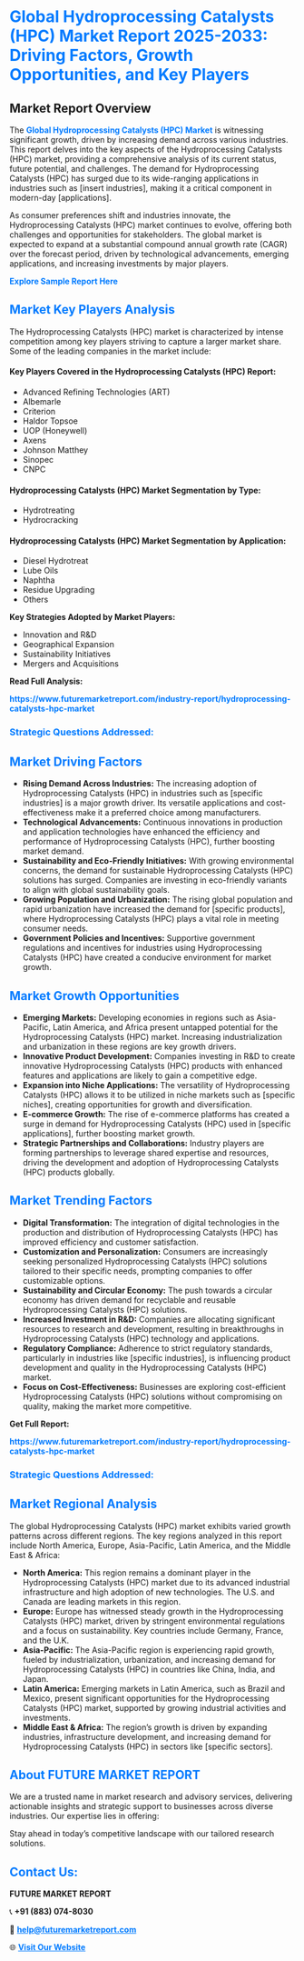 <h1 style="color: #007BFF;">Global Hydroprocessing Catalysts (HPC) Market Report 2025-2033: Driving Factors, Growth Opportunities, and Key Players</h1>

<section id="overview">
<h2>Market Report Overview</h2>
<p>The <a href="https://www.futuremarketreport.com/industry-report/hydroprocessing-catalysts-hpc-market" style="color: #007BFF; text-decoration: none;"><strong>Global Hydroprocessing Catalysts (HPC) Market</strong></a> is witnessing significant growth, driven by increasing demand across various industries. This report delves into the key aspects of the Hydroprocessing Catalysts (HPC) market, providing a comprehensive analysis of its current status, future potential, and challenges. The demand for Hydroprocessing Catalysts (HPC) has surged due to its wide-ranging applications in industries such as [insert industries], making it a critical component in modern-day [applications].</p>
<p>As consumer preferences shift and industries innovate, the Hydroprocessing Catalysts (HPC) market continues to evolve, offering both challenges and opportunities for stakeholders. The global market is expected to expand at a substantial compound annual growth rate (CAGR) over the forecast period, driven by technological advancements, emerging applications, and increasing investments by major players.</p>
</section>

<section id="overview">
<p><a href="https://www.futuremarketreport.com/request-sample/reportId=110000" style="color: #007BFF; text-decoration: none;"><strong>Explore Sample Report Here</strong></a></p>
</section>

<section id="key-players">
<h2 style="color: #007BFF;">Market Key Players Analysis</h2>
<p>The Hydroprocessing Catalysts (HPC) market is characterized by intense competition among key players striving to capture a larger market share. Some of the leading companies in the market include:</p>
<h4>Key Players Covered in the Hydroprocessing Catalysts (HPC) Report:</h4>
<ul><li>Advanced Refining Technologies (ART)</li><li>Albemarle</li><li>Criterion</li><li>Haldor Topsoe</li><li>UOP (Honeywell)</li><li>Axens</li><li>Johnson Matthey</li><li>Sinopec</li><li>CNPC</li></ul>
<h4>Hydroprocessing Catalysts (HPC) Market Segmentation by Type:</h4>
<ul><li>Hydrotreating</li><li>Hydrocracking</li></ul>

<h4>Hydroprocessing Catalysts (HPC) Market Segmentation by Application:</h4>
<ul><li>Diesel Hydrotreat</li><li>Lube Oils</li><li>Naphtha</li><li>Residue Upgrading</li><li>Others</li></ul>
<p><strong>Key Strategies Adopted by Market Players:</strong></p>
<ul>
<li>Innovation and R&D</li>
<li>Geographical Expansion</li>
<li>Sustainability Initiatives</li>
<li>Mergers and Acquisitions</li>
</ul>
</section>

<section>
<p><strong>Read Full Analysis: </strong></p><a href="https://www.futuremarketreport.com/industry-report/hydroprocessing-catalysts-hpc-market" style="color: #007BFF; text-decoration: none;"><strong>https://www.futuremarketreport.com/industry-report/hydroprocessing-catalysts-hpc-market</strong></a>
<h3 style="color: #007BFF;">Strategic Questions Addressed:</h3>
</section>

<section id="driving-factors">
<h2 style="color: #007BFF;">Market Driving Factors</h2>
<ul>
<li><strong>Rising Demand Across Industries:</strong> The increasing adoption of Hydroprocessing Catalysts (HPC) in industries such as [specific industries] is a major growth driver. Its versatile applications and cost-effectiveness make it a preferred choice among manufacturers.</li>
<li><strong>Technological Advancements:</strong> Continuous innovations in production and application technologies have enhanced the efficiency and performance of Hydroprocessing Catalysts (HPC), further boosting market demand.</li>
<li><strong>Sustainability and Eco-Friendly Initiatives:</strong> With growing environmental concerns, the demand for sustainable Hydroprocessing Catalysts (HPC) solutions has surged. Companies are investing in eco-friendly variants to align with global sustainability goals.</li>
<li><strong>Growing Population and Urbanization:</strong> The rising global population and rapid urbanization have increased the demand for [specific products], where Hydroprocessing Catalysts (HPC) plays a vital role in meeting consumer needs.</li>
<li><strong>Government Policies and Incentives:</strong> Supportive government regulations and incentives for industries using Hydroprocessing Catalysts (HPC) have created a conducive environment for market growth.</li>
</ul>
</section>

<section id="growth-opportunities">
<h2 style="color: #007BFF;">Market Growth Opportunities</h2>
<ul>
<li><strong>Emerging Markets:</strong> Developing economies in regions such as Asia-Pacific, Latin America, and Africa present untapped potential for the Hydroprocessing Catalysts (HPC) market. Increasing industrialization and urbanization in these regions are key growth drivers.</li>
<li><strong>Innovative Product Development:</strong> Companies investing in R&D to create innovative Hydroprocessing Catalysts (HPC) products with enhanced features and applications are likely to gain a competitive edge.</li>
<li><strong>Expansion into Niche Applications:</strong> The versatility of Hydroprocessing Catalysts (HPC) allows it to be utilized in niche markets such as [specific niches], creating opportunities for growth and diversification.</li>
<li><strong>E-commerce Growth:</strong> The rise of e-commerce platforms has created a surge in demand for Hydroprocessing Catalysts (HPC) used in [specific applications], further boosting market growth.</li>
<li><strong>Strategic Partnerships and Collaborations:</strong> Industry players are forming partnerships to leverage shared expertise and resources, driving the development and adoption of Hydroprocessing Catalysts (HPC) products globally.</li>
</ul>
</section>

<section id="trending-factors">
<h2 style="color: #007BFF;">Market Trending Factors</h2>
<ul>
<li><strong>Digital Transformation:</strong> The integration of digital technologies in the production and distribution of Hydroprocessing Catalysts (HPC) has improved efficiency and customer satisfaction.</li>
<li><strong>Customization and Personalization:</strong> Consumers are increasingly seeking personalized Hydroprocessing Catalysts (HPC) solutions tailored to their specific needs, prompting companies to offer customizable options.</li>
<li><strong>Sustainability and Circular Economy:</strong> The push towards a circular economy has driven demand for recyclable and reusable Hydroprocessing Catalysts (HPC) solutions.</li>
<li><strong>Increased Investment in R&D:</strong> Companies are allocating significant resources to research and development, resulting in breakthroughs in Hydroprocessing Catalysts (HPC) technology and applications.</li>
<li><strong>Regulatory Compliance:</strong> Adherence to strict regulatory standards, particularly in industries like [specific industries], is influencing product development and quality in the Hydroprocessing Catalysts (HPC) market.</li>
<li><strong>Focus on Cost-Effectiveness:</strong> Businesses are exploring cost-efficient Hydroprocessing Catalysts (HPC) solutions without compromising on quality, making the market more competitive.</li>
</ul>
</section>

<section>
<p><strong>Get Full Report: </strong></p><a href="https://www.futuremarketreport.com/industry-report/hydroprocessing-catalysts-hpc-market" style="color: #007BFF; text-decoration: none;"><strong>https://www.futuremarketreport.com/industry-report/hydroprocessing-catalysts-hpc-market</strong></a>
<h3 style="color: #007BFF;">Strategic Questions Addressed:</h3>
</section>


<section id="regional-analysis">
<h2 style="color: #007BFF;">Market Regional Analysis</h2>
<p>The global Hydroprocessing Catalysts (HPC) market exhibits varied growth patterns across different regions. The key regions analyzed in this report include North America, Europe, Asia-Pacific, Latin America, and the Middle East & Africa:</p>
<ul>
<li><strong>North America:</strong> This region remains a dominant player in the Hydroprocessing Catalysts (HPC) market due to its advanced industrial infrastructure and high adoption of new technologies. The U.S. and Canada are leading markets in this region.</li>
<li><strong>Europe:</strong> Europe has witnessed steady growth in the Hydroprocessing Catalysts (HPC) market, driven by stringent environmental regulations and a focus on sustainability. Key countries include Germany, France, and the U.K.</li>
<li><strong>Asia-Pacific:</strong> The Asia-Pacific region is experiencing rapid growth, fueled by industrialization, urbanization, and increasing demand for Hydroprocessing Catalysts (HPC) in countries like China, India, and Japan.</li>
<li><strong>Latin America:</strong> Emerging markets in Latin America, such as Brazil and Mexico, present significant opportunities for the Hydroprocessing Catalysts (HPC) market, supported by growing industrial activities and investments.</li>
<li><strong>Middle East & Africa:</strong> The region’s growth is driven by expanding industries, infrastructure development, and increasing demand for Hydroprocessing Catalysts (HPC) in sectors like [specific sectors].</li>
</ul>
</section>

<footer>
<h2 style="color: #007BFF;">About FUTURE MARKET REPORT</h2>
<p>We are a trusted name in market research and advisory services, delivering actionable insights and strategic support to businesses across diverse industries. Our expertise lies in offering:</p>

<p>Stay ahead in today’s competitive landscape with our tailored research solutions.</p>

<h2 style="color: #007BFF;">Contact Us:</h2>
<p><strong>FUTURE MARKET REPORT</strong></p>
<p>📞 <strong>+91 (883) 074-8030</strong></p>
<p>📧 <strong><a href="mailto:help@futuremarketreport.com" style="color: #007BFF;">help@futuremarketreport.com</a></strong></p>
<p>🌐 <strong><a href="https://www.futuremarketreport.com/" style="color: #007BFF;">Visit Our Website</a></strong></p>
</footer>
